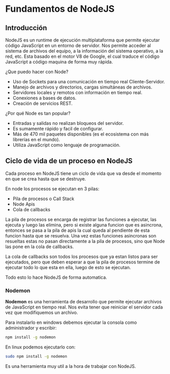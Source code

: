 # Fundamentos de NodeJS

## Introducción

NodeJS es un runtime de ejecución multiplataforma que permite ejecutar código JavaScript en un entorno de servidor. Nos permite acceder al sistema de archivos del equipo, a la información del sistema operativo, a la red, etc. Esta basado en el motor V8 de Google, el cual traduce el código JavaScript a código maquina de forma muy rápida.

¿Que puedo hacer con Node?

- Uso de Sockets para una comunicación en tiempo real Cliente-Servidor.
- Manejo de archivos y directorios, cargas simultáneas de archivos.
- Servidores locales y remotos con información en tiempo real.
- Conexiones a bases de datos.
- Creación de servicios REST.

¿Por qué Node es tan popular?

- Entradas y salidas no realizan bloqueos del servidor.
- Es sumamente rápido y facil de configurar.
- Más de 470 mil paquetes disponibles (es el ecosistema con más librerías en el mundo).
- Utiliza JavaScript como lenguaje de programación.

## Ciclo de vida de un proceso en NodeJS

Cada proceso en NodeJS tiene un ciclo de vida que va desde el momento en que se crea hasta que se destruye.

En node los procesos se ejecutan en 3 pilas:

- Pila de procesos o Call Stack
- Node Apis
- Cola de callbacks

La pila de procesos se encarga de registrar las funciones a ejecutar, las ejecuta y luego las elimina, pero si existe alguna funcion que es asincrona, entonces se pasa a la pila de apis la cual queda al pendiente de esta funcion hasta que se resuelva. Una vez estas funciones asincronas son resueltas estas no pasan directamente a la pila de procesos, sino que Node las pone en la cola de callbacks.

La cola de callbacks son todos los procesos que ya estan listos para ser ejecutados, pero que deben esperar a que la pila de procesos termine de ejecutar todo lo que esta en ella, luego de esto se ejecutan.

Todo esto lo hace NodeJS de forma automatica.

### Nodemon

**Nodemon** es una herramienta de desarrollo que permite ejecutar archivos de JavaScript en tiempo real. Nos evita tener que reiniciar el servidor cada vez que modifiquemos un archivo.

Para instalarlo en windows debemos ejecutar la consola como administrador y escribir:

```bash
npm install -g nodemon
```

En linux podemos ejecutarlo con:

```bash
sudo npm install -g nodemon
```

Es una herramienta muy util a la hora de trabajar con NodeJS.
